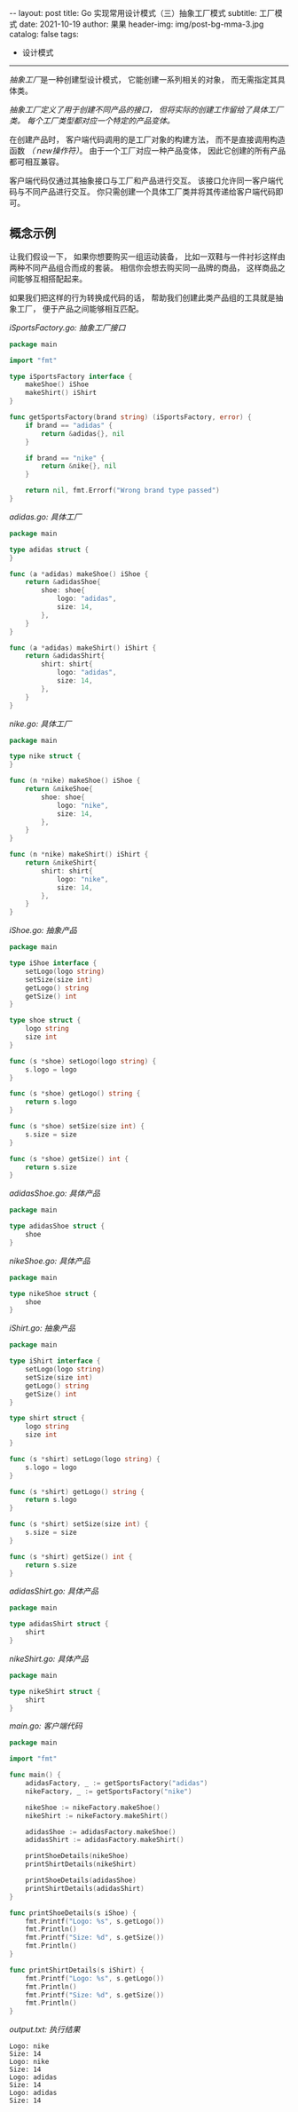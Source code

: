 --
layout:     post
title:      Go 实现常用设计模式（三）抽象工厂模式
subtitle:   工厂模式
date:       2021-10-19
author:     果果
header-img: img/post-bg-mma-3.jpg
catalog: false
tags:
- 设计模式
---

*抽象工厂*是一种创建型设计模式， 它能创建一系列相关的对象， 而无需指定其具体类。

*抽象工厂定义了用于创建不同产品的接口， 但将实际的创建工作留给了具体工厂类。 每个工厂类型都对应一个特定的产品变体。*

在创建产品时， 客户端代码调用的是工厂对象的构建方法， 而不是直接调用构造函数 *（ new操作符）*。 由于一个工厂对应一种产品变体， 因此它创建的所有产品都可相互兼容。

客户端代码仅通过其抽象接口与工厂和产品进行交互。 该接口允许同一客户端代码与不同产品进行交互。 你只需创建一个具体工厂类并将其传递给客户端代码即可。

## 概念示例
让我们假设一下， 如果你想要购买一组运动装备， 比如一双鞋与一件衬衫这样由两种不同产品组合而成的套装。 相信你会想去购买同一品牌的商品， 这样商品之间能够互相搭配起来。

如果我们把这样的行为转换成代码的话， 帮助我们创建此类产品组的工具就是抽象工厂， 便于产品之间能够相互匹配。

*iSportsFactory.go: 抽象工厂接口*
```go
package main

import "fmt"

type iSportsFactory interface {
    makeShoe() iShoe
    makeShirt() iShirt
}

func getSportsFactory(brand string) (iSportsFactory, error) {
    if brand == "adidas" {
        return &adidas{}, nil
    }

    if brand == "nike" {
        return &nike{}, nil
    }

    return nil, fmt.Errorf("Wrong brand type passed")
}
```

*adidas.go: 具体工厂*
```go
package main

type adidas struct {
}

func (a *adidas) makeShoe() iShoe {
    return &adidasShoe{
        shoe: shoe{
            logo: "adidas",
            size: 14,
        },
    }
}

func (a *adidas) makeShirt() iShirt {
    return &adidasShirt{
        shirt: shirt{
            logo: "adidas",
            size: 14,
        },
    }
}
```

*nike.go: 具体工厂*
```go
package main

type nike struct {
}

func (n *nike) makeShoe() iShoe {
    return &nikeShoe{
        shoe: shoe{
            logo: "nike",
            size: 14,
        },
    }
}

func (n *nike) makeShirt() iShirt {
    return &nikeShirt{
        shirt: shirt{
            logo: "nike",
            size: 14,
        },
    }
}
```

*iShoe.go: 抽象产品*
```go
package main

type iShoe interface {
    setLogo(logo string)
    setSize(size int)
    getLogo() string
    getSize() int
}

type shoe struct {
    logo string
    size int
}

func (s *shoe) setLogo(logo string) {
    s.logo = logo
}

func (s *shoe) getLogo() string {
    return s.logo
}

func (s *shoe) setSize(size int) {
    s.size = size
}

func (s *shoe) getSize() int {
    return s.size
}
```

*adidasShoe.go: 具体产品*
```go
package main

type adidasShoe struct {
    shoe
}
```
*nikeShoe.go: 具体产品*
```go
package main

type nikeShoe struct {
    shoe
}
```

*iShirt.go: 抽象产品*
```go
package main

type iShirt interface {
    setLogo(logo string)
    setSize(size int)
    getLogo() string
    getSize() int
}

type shirt struct {
    logo string
    size int
}

func (s *shirt) setLogo(logo string) {
    s.logo = logo
}

func (s *shirt) getLogo() string {
    return s.logo
}

func (s *shirt) setSize(size int) {
    s.size = size
}

func (s *shirt) getSize() int {
    return s.size
}
```

*adidasShirt.go: 具体产品*
```go
package main

type adidasShirt struct {
    shirt
}
```

*nikeShirt.go: 具体产品*
```go
package main

type nikeShirt struct {
	shirt
}
```

*main.go: 客户端代码*
```go
package main

import "fmt"

func main() {
    adidasFactory, _ := getSportsFactory("adidas")
    nikeFactory, _ := getSportsFactory("nike")

    nikeShoe := nikeFactory.makeShoe()
    nikeShirt := nikeFactory.makeShirt()

    adidasShoe := adidasFactory.makeShoe()
    adidasShirt := adidasFactory.makeShirt()

    printShoeDetails(nikeShoe)
    printShirtDetails(nikeShirt)

    printShoeDetails(adidasShoe)
    printShirtDetails(adidasShirt)
}

func printShoeDetails(s iShoe) {
    fmt.Printf("Logo: %s", s.getLogo())
    fmt.Println()
    fmt.Printf("Size: %d", s.getSize())
    fmt.Println()
}

func printShirtDetails(s iShirt) {
    fmt.Printf("Logo: %s", s.getLogo())
    fmt.Println()
    fmt.Printf("Size: %d", s.getSize())
    fmt.Println()
}
```

*output.txt: 执行结果*
```text
Logo: nike
Size: 14
Logo: nike
Size: 14
Logo: adidas
Size: 14
Logo: adidas
Size: 14
```